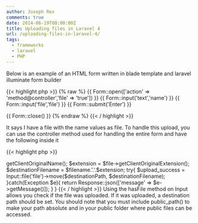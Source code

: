 ```yaml
---
author: Joseph Rex
comments: true
date: 2014-06-19T00:00:00Z
title: Uploading files in Laravel 4
url: /uploading-files-in-laravel-4/
tags:
  - frameworks
  - laravel
  - PHP
---
```


Below is an example of an HTML form written in blade template and laravel illuminate form builder

{{< highlight php >}}
{% raw %}
{{ Form::open(['action' => 'method@controller','file' => 'true']) }}
{{ Form::input('text','name') }}
{{ Form::input('file','file') }}
{{ Form::submit('Enter') }}

{{ Form::close() }}
{% endraw %}
{{< / highlight >}}

It says I have a file with the name values as file. To handle this upload, you can use the controller method used for handling the entire form and have the following inside it
<!--more-->

{{< highlight php >}}
<?php
if( Input::hasFile( 'file' ) ){
  $file = Input::file( 'file' );

  $destinationPath = public_path().'/uploads';
  $filename = 'logo_'.str_random(12);
  //$filename = $file->getClientOriginalName();
  $extension = $file->getClientOriginalExtension();
  $destinationFilename = $filename.'.'.$extension;
  try{
      $upload_success = Input::file('file')->move($destinationPath, $destinationFilename);
  }catch(Exception $e){
      return Response::json(['message' => $e->getMessage()]);
  }

}
{{< / highlight >}}

Using the hasFile method on Input allows you check if the file was uploaded. If it was uploaded, a destination path should be set. You should note that you must include public_path() to make your path absolute and in your public folder where public files can be accessed.
